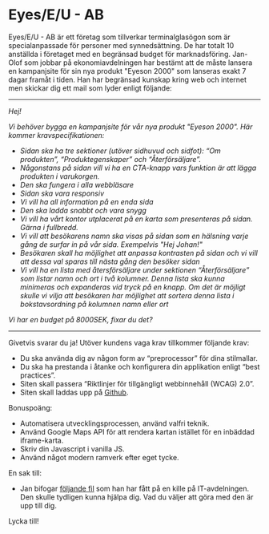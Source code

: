 # Eyes/E/U - AB

Eyes/E/U - AB är ett företag som tillverkar terminalglasögon som är specialanpassade för personer med synnedsättning. De har totalt 10 anställda i företaget med en begränsad budget för marknadsföring.
Jan-Olof som jobbar på ekonomiavdelningen har bestämt att de måste lansera en kampanjsite för sin nya produkt "Eyeson 2000" som lanseras exakt 7 dagar framåt i tiden.
Han har begränsad kunskap kring web och internet men skickar dig ett mail som lyder enligt följande:

---

*Hej!*

*Vi behöver bygga en kampanjsite för vår nya produkt "Eyeson 2000". Här kommer kravspecifikationen:*

* *Sidan ska ha tre sektioner (utöver sidhuvud och sidfot): “Om produkten”, “Produktegenskaper” och “Återförsäljare”.*
* *Någonstans på sidan vill vi ha en CTA-knapp vars funktion är att lägga produkten i varukorgen.*
* *Den ska fungera i alla webbläsare*
* *Sidan ska vara responsiv*
* *Vi vill ha all information på en enda sida*
* *Den ska ladda snabbt och vara snygg*
* *Vi vill ha vårt kontor utplacerat på en karta som presenteras på sidan. Gärna i fullbredd.*
* *Vi vill att besökarens namn ska visas på sidan som en hälsning varje gång de surfar in på vår sida. Exempelvis "Hej Johan!"*
* *Besökaren skall ha möjlighet att anpassa kontrasten på sidan och vi vill att dessa val sparas till nästa gång den besöker sidan*
* *Vi vill ha en lista med återsförsäljare under sektionen “Återförsäljare” som listar namn och ort i två kolumner. Denna lista ska kunna minimeras och expanderas vid tryck på en knapp. Om det är möjligt skulle vi vilja att besökaren har möjlighet att sortera denna lista i bokstavsordning på kolumnen namn eller ort*

*Vi har en budget på 8000SEK, fixar du det?*

---

Givetvis svarar du ja! Utöver kundens vaga krav tillkommer följande krav:

* Du ska använda dig av någon form av “preprocessor” för dina stilmallar.
* Du ska ha prestanda i åtanke och konfigurera din applikation enligt “best practices”.
* Siten skall passera “Riktlinjer för tillgängligt webbinnehåll (WCAG) 2.0”.
* Siten skall laddas upp på [Github](https://www.github.com).

Bonuspoäng:

* Automatisera utvecklingsprocessen, använd valfri teknik.
* Använd Google Maps API för att rendera kartan istället för en inbäddad iframe-karta.
* Skriv din Javascript i vanilla JS.
* Använd något modern ramverk efter eget tycke.

En sak till:
* Jan bifogar [följande fil](https://github.com/sebastianbustos/front-end-test/blob/master/retailers.json) som han har fått på en kille på IT-avdelningen. Den skulle tydligen kunna hjälpa dig. Vad du väljer att göra med den är upp till dig.

Lycka till!
